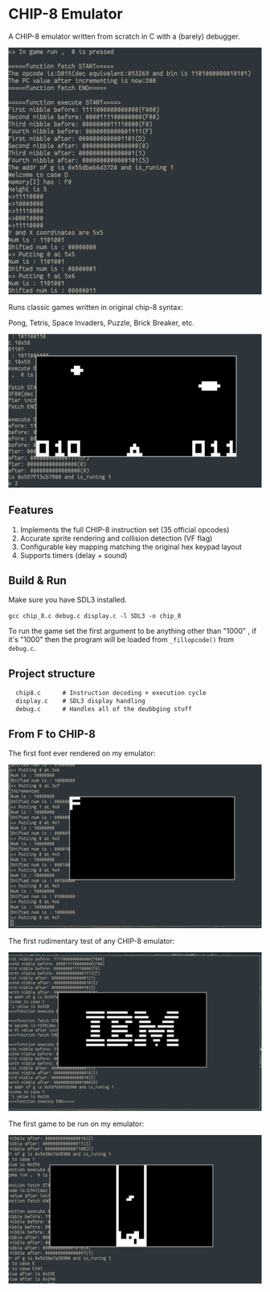 # CHIP-8 Emulator

A CHIP-8 emulator written from scratch in C with a (barely) debugger.

![debugger](https://github.com/Brist0l/CHIP-8/blob/main/imgs/debugger.png)

Runs classic games written in original chip-8 syntax: 

Pong, Tetris, Space Invaders, Puzzle, Brick Breaker, etc.

![games](https://github.com/Brist0l/CHIP-8/blob/main/imgs/games.png)


## Features

1) Implements the full CHIP-8 instruction set (35 official opcodes)
2) Accurate sprite rendering and collision detection (VF flag)
3) Configurable key mapping matching the original hex keypad layout
4) Supports timers (delay + sound) 

## Build & Run

Make sure you have SDL3 installed.

`gcc chip_8.c debug.c display.c -l SDL3 -o chip_8`

To run the game set the first argument to be anything other than "1000" , if 
it's "1000" then the program will be loaded from `_fillopcode()` from `debug.c`.

## Project structure
```
  chip8.c      # Instruction decoding + execution cycle
  display.c    # SDL3 display handling
  debug.c      # Handles all of the deubbging stuff

```

## From F to CHIP-8

The first font ever rendered on my emulator:

![font](https://github.com/Brist0l/CHIP-8/blob/main/imgs/f.webp)

The first rudimentary test of any CHIP-8 emulator:

![ibm](https://github.com/Brist0l/CHIP-8/blob/main/imgs/ibm.png)

The first game to be run on my emulator:

![tetris](https://github.com/Brist0l/CHIP-8/blob/main/imgs/tetris.png)

